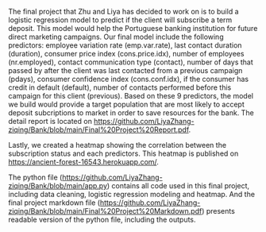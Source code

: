 The final project that Zhu and Liya has decided to work on is to build a logistic regression model to predict if the client will subscribe a term deposit. This model would help the Portuguese banking institution for future direct marketing campaigns. Our final model include the following predictors: employee variation rate (emp.var.rate), last contact duration (duration), consumer price index (cons.price.idx), number of employees (nr.employed), contact communication type (contact), number of days that passed by after the client was last contacted from a previous campaign (pdays), consumer confidence index (cons.conf.idx), if the consumer has credit in default (default), number of contacts performed before this campaign for this client (previous). Based on these 9 predictors, the model we build would provide a target population that are most likely to accept deposit subcriptions to market in order to save resources for the bank. The detail report is located on https://github.com/LiyaZhang-ziqing/Bank/blob/main/Final%20Project%20Report.pdf.

Lastly, we created a heatmap showing the correlation between the subscription status and each predictors. This heatmap is published on https://ancient-forest-16543.herokuapp.com/.

The python file (https://github.com/LiyaZhang-ziqing/Bank/blob/main/app.py) contains all code used in this final project, including data cleaning, logistic regression modeling and heatmap. And the final project markdown file (https://github.com/LiyaZhang-ziqing/Bank/blob/main/Final%20Project%20Markdown.pdf) presents readable version of the python file, including the outputs.



